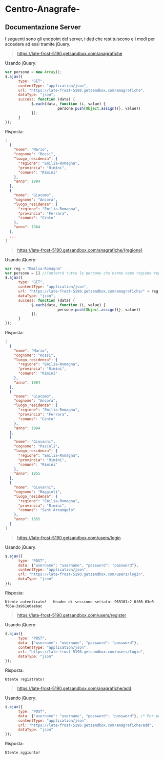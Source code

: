 # Centro-Anagrafe-

## Documentazione Server

I seguenti sono gli endpoint del server, i dati che restituiscono e i modi per accedere
ad essi tramite jQuery.

> https://late-frost-5190.getsandbox.com/anagrafiche

Usando jQuery:
```javascript
var persone = new Array();
$.ajax({
      type: "GET",
      contentType: "application/json",
      url: "https://late-frost-5190.getsandbox.com/anagrafiche",
      dataType: "json",
      success: function (data) {
            $.each(data, function (i, value) { 
                        persone.push(Object.assign({}, value))
            });
      }
});
```

Risposta:
```json
[
  {
    "nome": "Mario",
    "cognome": "Rossi",
    "luogo_residenza": {
      "regione": "Emilia-Romagna",
      "provincia": "Rimini",
      "comune": "Rimini"
    },
    "anno": 1984
  },
  {
    "nome": "Giacomo",
    "cognome": "Ancora",
    "luogo_residenza": {
      "regione": "Emilia-Romagna",
      "provincia": "Ferrara",
      "comune": "Cento"
    },
    "anno": 1984
  },
  ...
]
```

> https://late-frost-5190.getsandbox.com/anagrafiche/{regione}

Usando jQuery:
```javascript
var reg = "Emilia-Romagna"
var persone = [] //Conterrà tutte le persone che hanno come regione reg (Emilia-Romagna)
$.ajax({
      type: "GET",
      contentType: "application/json",
      url: "https://late-frost-5190.getsandbox.com/anagrafiche/" + reg,
      dataType: "json",
      success: function (data) {
            $.each(data, function (i, value) { 
                        persone.push(Object.assign({}, value))
            });
      }
});
```

Risposta:
```json
[
  {
    "nome": "Mario",
    "cognome": "Rossi",
    "luogo_residenza": {
      "regione": "Emilia-Romagna",
      "provincia": "Rimini",
      "comune": "Rimini"
    },
    "anno": 1984
  },
  {
    "nome": "Giacomo",
    "cognome": "Ancora",
    "luogo_residenza": {
      "regione": "Emilia-Romagna",
      "provincia": "Ferrara",
      "comune": "Cento"
    },
    "anno": 1984
  },
  {
    "nome": "Giovanni",
    "cognome": "Pascoli",
    "luogo_residenza": {
      "regione": "Emilia-Romagna",
      "provincia": "Rimini",
      "comune": "Rimini"
    },
    "anno": 1855
  },
  {
    "nome": "Giovanni",
    "cognome": "Maggioli",
    "luogo_residenza": {
      "regione": "Emilia-Romagna",
      "provincia": "Rimini",
      "comune": "Sant'Arcangelo"
    },
    "anno": 1855
  }
]
```

> https://late-frost-5190.getsandbox.com/users/login

Usando jQuery:
```javascript
$.ajax({
      type: "POST",
      data: {"username": "username", "password": "password"},
      contentType: "application/json",
      url: "https://late-frost-5190.getsandbox.com/users/login",
      dataType: "json"
});
```

Risposta:
```
Utente autenticato! - Header di sessione settato: 963101c2-0f60-63e0-f66a-3a961e0ae6ac
```

> https://late-frost-5190.getsandbox.com/users/register

Usando jQuery:
```javascript
$.ajax({
      type: "POST",
      data: {"username": "username", "password": "password"},
      contentType: "application/json",
      url: "https://late-frost-5190.getsandbox.com/users/login",
      dataType: "json"
});
```

Risposta:
```
Utente registrato!
```

> https://late-frost-5190.getsandbox.com/anagrafiche/add

Usando jQuery:
```javascript
$.ajax({
      type: "POST",
      data: {"username": "username", "password": "password"}, /* Per poter aggiungere una entry bisogna prima autenticarsi. */
      contentType: "application/json",
      url: "https://late-frost-5190.getsandbox.com/anagrafiche/add",
      dataType: "json"
});
```

Risposta:
```
Utente aggiunto!
```